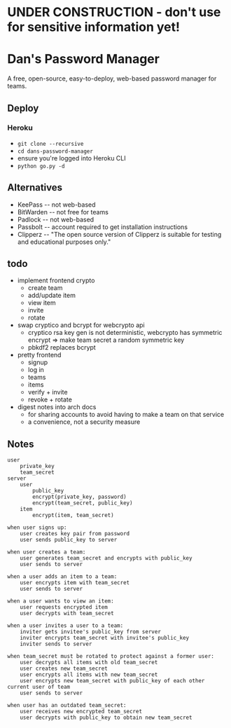 # UNDER CONSTRUCTION - don't use for sensitive information yet!

# Dan's Password Manager
A free, open-source, easy-to-deploy, web-based password manager for teams.

## Deploy
### Heroku
- `git clone --recursive`
- `cd dans-password-manager`
- ensure you're logged into Heroku CLI
- `python go.py -d`

## Alternatives
- KeePass -- not web-based
- BitWarden -- not free for teams
- Padlock -- not web-based
- Passbolt -- account required to get installation instructions
- Clipperz -- "The open source version of Clipperz is suitable for testing and educational purposes only."

## todo
- implement frontend crypto
	- create team
	- add/update item
	- view item
	- invite
	- rotate
- swap cryptico and bcrypt for webcrypto api
	- cryptico rsa key gen is not deterministic, webcrypto has symmetric encrypt => make team secret a random symmetric key
	- pbkdf2 replaces bcrypt
- pretty frontend
	- signup
	- log in
	- teams
	- items
	- verify + invite
	- revoke + rotate
- digest notes into arch docs
	- for sharing accounts to avoid having to make a team on that service
	- a convenience, not a security measure

## Notes
```
user
	private_key
	team_secret
server
	user
		public_key
		encrypt(private_key, password)
		encrypt(team_secret, public_key)
	item
		encrypt(item, team_secret)

when user signs up:
	user creates key pair from password
	user sends public_key to server

when user creates a team:
	user generates team_secret and encrypts with public_key
	user sends to server

when a user adds an item to a team:
	user encrypts item with team_secret
	user sends to server

when a user wants to view an item:
	user requests encrypted item
	user decrypts with team_secret

when a user invites a user to a team:
	inviter gets invitee's public_key from server
	inviter encrypts team_secret with invitee's public_key
	inviter sends to server

when team_secret must be rotated to protect against a former user:
	user decrypts all items with old team_secret
	user creates new team_secret
	user encrypts all items with new team_secret
	user encrypts new team_secret with public_key of each other current user of team
	user sends to server

when user has an outdated team_secret:
	user receives new encrypted team_secret
	user decrypts with public_key to obtain new team_secret
```
